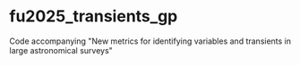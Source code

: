 # fu2025_transients_gp
Code accompanying "New metrics for identifying variables and transients in large astronomical surveys"
